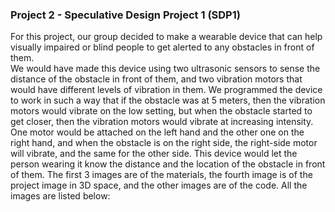### Project 2 - Speculative Design Project 1 (SDP1)
For this project, our group decided to make a wearable device that can help visually impaired or blind people to get alerted to any obstacles in front of them. </br>
We would have made this device using two ultrasonic sensors to sense the distance of the obstacle in front of them, and two vibration motors that would have different levels of vibration in them. 
We programmed the device to work in such a way that if the obstacle was at 5 meters, then the vibration motors would vibrate on the low setting, but when the obstacle started to get closer, then the vibration motors would vibrate at increasing intensity. 
One motor would be attached on the left hand and the other one on the right hand, and when the obstacle is on the right side, the right-side motor will vibrate, and the same for the other side. 
This device would let the person wearing it know the distance and the location of the obstacle in front of them. 
The first 3 images are of the materials, the fourth image is of the project image in 3D space, and the other images are of the code.
All the images are listed below: </br>